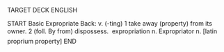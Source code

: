 TARGET DECK
ENGLISH

START
Basic
Expropriate
Back: v. (-ting) 1 take away (property) from its owner. 2 (foll. By from) dispossess.  expropriation n. Expropriator n. [latin proprium property]
END
